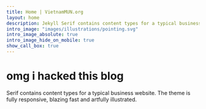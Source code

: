 ```yaml
---
title: Home | VietnamMUN.org
layout: home
description: Jekyll Serif contains content types for a typical business website. The theme is fully responsive, blazing fast and artfully illustrated.
intro_image: "images/illustrations/pointing.svg"
intro_image_absolute: true
intro_image_hide_on_mobile: true
show_call_box: true
---
```


# omg i hacked this blog

Serif contains content types for a typical business website. The theme is fully responsive, blazing fast and artfully illustrated.
